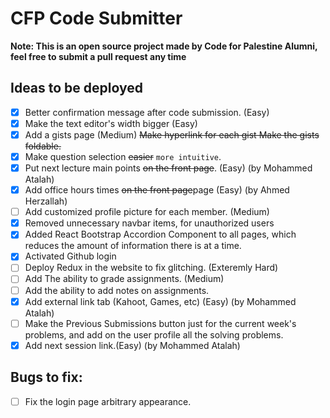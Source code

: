 # CFP Code Submitter
**Note: This is an open source project made by Code for Palestine Alumni, feel free to submit a pull request any time**  

## Ideas to be deployed
- [x] Better confirmation message after code submission. (Easy)
- [x] Make the text editor's width bigger (Easy)
- [x] Add a gists page (Medium)
    ~~Make hyperlink for each gist Make the gists foldable.~~
- [x] Make question selection ~~easier~~ `more intuitive`.
- [x] Put next lecture main points ~~on the front page~~. (Easy) (by Mohammed Atalah)
- [x] Add office hours times ~~on the front page~~page (Easy) (by Ahmed Herzallah) 
- [ ] Add customized profile picture for each member. (Medium)
- [x] Removed unnecessary navbar items, for unauthorized users 
- [x] Added React Bootstrap Accordion Component to all pages, which reduces the amount of information there is at a time.
- [x] Activated Github login
- [ ] Deploy Redux in the website to fix glitching. (Exteremly Hard)
- [ ] Add The ability to grade assignments. (Medium)
- [ ] Add the ability to add notes on assignments. 
- [x] Add external link tab (Kahoot, Games, etc) (Easy) (by Mohammed Atalah)
- [ ] Make the Previous Submissions button just for the current week's problems, and add on the user profile all the solving problems. 
- [x] Add next session link.(Easy) (by Mohammed Atalah)
## Bugs to fix:
- [ ] Fix the login page arbitrary appearance.

